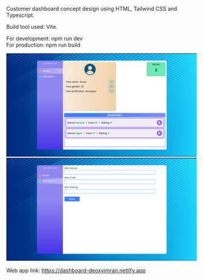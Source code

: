 Customer dashboard concept design using HTML, Tailwind CSS and Typescript.

Build tool used: Vite.

For development:
    npm run dev <br/> 
For production:
    npm run build

![ScreenShot](/screenshots/profile_pane.png) ![ScreenShot](/screenshots/items_pane.png)

Web app link: https://dashboard-deoxyimran.netlify.app
